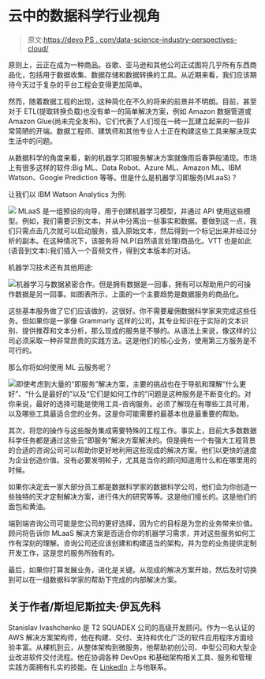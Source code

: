 # 云中的数据科学行业视角

> 原文:[https://devo PS . com/data-science-industry-perspectives-cloud/](https://devops.com/data-science-industry-perspectives-cloud/)

原则上，云正在成为一种商品。谷歌、亚马逊和其他公司正试图将几乎所有东西商品化，包括用于数据收集、数据存储和数据转换的工具。从近期来看，我们应该期待今天过于复杂的平台工程会变得更加简单。

然而，随着数据工程的出现，这种简化在不久的将来的前景并不明朗。目前，甚至对于 ETL(提取转换负载)也没有单一的简单解决方案，例如 Amazon 数据管道或 Amazon Glue(尚未完全发布)。它们代表了人们现在一砖一瓦建立起来的一些非常简陋的开端。数据工程师、建筑师和其他专业人士正在构建这些工具来解决现实生活中的问题。

从数据科学的角度来看，新的机器学习即服务解决方案就像雨后春笋般涌现。市场上有很多这样的软件:Big ML、Data Robot、Azure ML、Amazon ML、IBM Watson、Google Prediction 等等。但是什么是机器学习即服务(MLaaS)？

让我们以 IBM Watson Analytics 为例:

![](../Images/5ebaf92f44ef2da5705427e4357577cf.png) MLaaS 是一组预设的向导，用于创建机器学习模型，并通过 API 使用这些模型。例如，我们需要识别文本，并从中分离出一些事实和数据。要做到这一点，我们只需点击几次就可以启动服务，插入原始文本，然后得到一个标记出来并经过分析的副本。在这种情况下，该服务将 NLP(自然语言处理)商品化。VTT 也是如此(语音到文本):我们插入一个音频文件，得到文本版本的对话。

机器学习技术还有其他用途:

![](../Images/510afe90fd7bb7afdc6c144f35d8c6de.png)机器学习与数据紧密合作。但是拥有数据是一回事，拥有可以帮助用户的可操作数据是另一回事。如图表所示，上面的一个主要趋势是数据服务的商品化。

这些基本服务做了它们应该做的，这很好。你不需要雇佣数据科学家来完成这些任务。但如果你是一家像 Grammarly 这样的公司，其专业知识在于实际的文本识别、提供推荐和文本分析，那么现成的服务是不够的。从语法上来说，像这样的公司必须采取一种非常昂贵的实践方法。这是他们的核心业务，使用第三方服务是不可行的。

那么你将如何使用 ML 云服务呢？

![](../Images/13947dca2c1320ee6a32aaf3b43cd2a7.png)即使考虑到大量的“即服务”解决方案，主要的挑战也在于导航和理解“什么更好”、“什么是最好的”以及“它们是如何工作的”问题是这种服务是不断变化的。对你来说，最好的选择可能是使用工具-咨询服务。必须了解现在有哪些工具可用，以及哪些工具最适合您的业务。这是你可能需要的最基本也是最重要的帮助。

其次，将您的操作与这些服务集成需要特殊的工程工作。事实上，目前大多数数据科学任务都是通过这些云“即服务”解决方案解决的。但是拥有一个有强大工程背景的合适的咨询公司可以帮助你更好地利用这些现成的解决方案。他们以更快的速度为企业创造价值。没有必要发明轮子，尤其是当你的顾问知道用什么和在哪里用的时候。

如果你决定去一家大部分员工都是数据科学家的数据科学公司，他们会为你创造一些独特的天才定制解决方案，进行伟大的研究等等。这是他们擅长的。这是他们的面包和黄油。

端到端咨询公司可能是您公司的更好选择，因为它的目标是为您的业务带来价值。顾问将告诉你 MLaaS 解决方案是否适合你的机器学习需求，并对这些服务如何工作有深刻的理解。咨询公司还应该创建和构建适当的架构，并为您的业务提供定制开发工作，这是您的服务所独有的。

最后，如果你打算发展业务，进化是关键。从现成的解决方案开始，然后及时切换到可以在一组数据科学家的帮助下完成的内部解决方案。

## 关于作者/斯坦尼斯拉夫·伊瓦先科

Stanislav Ivashchenko 是 T2 SQUADEX 公司的高级开发顾问。作为一名认证的 AWS 解决方案架构师，他在构建、交付、支持和优化广泛的软件应用程序方面经验丰富。从裸机到云，从整体架构到微服务，他帮助初创公司、中型公司和大型企业改进软件交付流程。他在协调各种 DevOps 和基础架构相关工具、服务和管理实践方面拥有扎实的技能。在 [LinkedIn](https://www.linkedin.com/in/stanislav-ivaschenko-4b830a2/) 上与他联系。